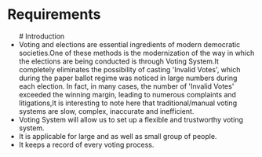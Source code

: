 # Requirements
<ul>
# Introduction
    <li>Voting and elections are essential ingredients of modern democratic societies.One of these methods is the modernization of the way in which the elections are being conducted is through Voting System.It completely eliminates the possibility of casting 'Invalid Votes', which during the paper ballot regime was noticed in large numbers during each election. In fact, in many cases, the number of 'Invalid Votes' exceeded the winning margin, leading to numerous complaints and litigations,It is interesting to note here that traditional/manual voting systems are slow, complex, inaccurate and inefficient.</li>
    <li>Voting System will allow us to set up a flexible and trustworthy voting system.</li>
    <li>It is applicable for large and as well as small group of people.</li>
    <li>It keeps a record of every voting process.</li>
</ul>